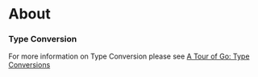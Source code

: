 # About

### Type Conversion

For more information on Type Conversion please see
[A Tour of Go: Type Conversions][type-conversion]

[type-conversion]: https://tour.golang.org/basics/13
